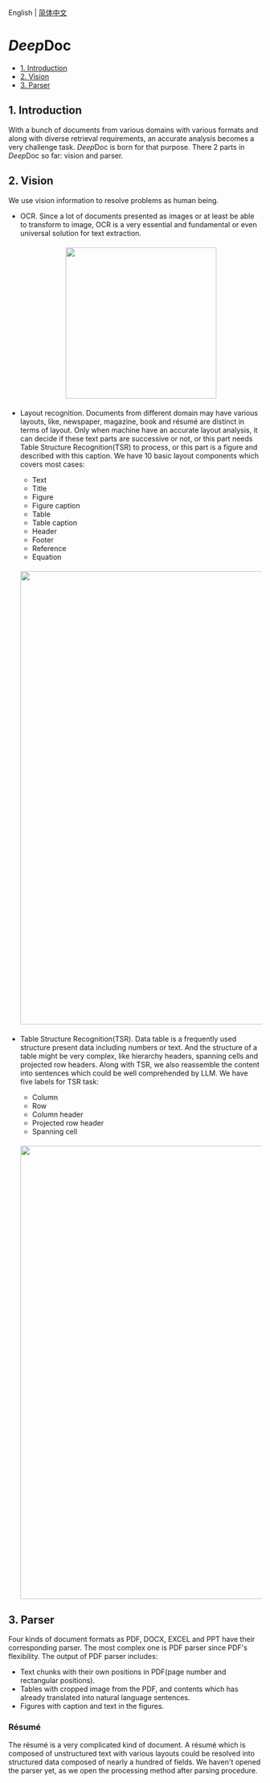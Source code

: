 English | [简体中文](./README_zh.md)

# *Deep*Doc

- [1. Introduction](#1)
- [2. Vision](#2)
- [3. Parser](#3)

<a name="1"></a>
## 1. Introduction

With a bunch of documents from various domains with various formats and along with diverse retrieval requirements, 
an accurate analysis becomes a very challenge task. *Deep*Doc is born for that purpose.
There 2 parts in *Deep*Doc so far: vision and parser.

<a name="2"></a>
## 2. Vision

We use vision information to resolve problems as human being.
  - OCR. Since a lot of documents presented as images or at least be able to transform to image, 
    OCR is a very essential and fundamental or even universal solution for text extraction.
    
    <div align="center" style="margin-top:20px;margin-bottom:20px;">
    <img src="https://lh6.googleusercontent.com/2xdiSjaGWkZ71YdORc71Ujf7jCHmO6G-6ONklzGiUYEh3QZpjPo6MQ9eqEFX20am_cdW4Ck0YRraXEetXWnM08kJd99yhik13Cy0_YKUAq2zVGR15LzkovRAmK9iT4o3hcJ8dTpspaJKUwt6R4gN7So" width="300"/>
    </div>

  - Layout recognition. Documents from different domain may have various layouts, 
    like, newspaper, magazine, book and résumé are distinct in terms of layout. 
    Only when machine have an accurate layout analysis, it can decide if these text parts are successive or not, 
    or this part needs Table Structure Recognition(TSR) to process, or this part is a figure and described with this caption.
    We have 10 basic layout components which covers most cases:
      - Text
      - Title
      - Figure
      - Figure caption
      - Table
      - Table caption
      - Header
      - Footer
      - Reference
      - Equation
    <div align="center" style="margin-top:20px;margin-bottom:20px;">
    <img src="https://github.com/PaddlePaddle/PaddleOCR/blob/release/2.7/ppstructure/docs/layout/layout.png?raw=true" width="900"/>
    </div>
  
  - Table Structure Recognition(TSR). Data table is a frequently used structure present data including numbers or text.
    And the structure of a table might be very complex, like hierarchy headers, spanning cells and projected row headers.
    Along with TSR, we also reassemble the content into sentences which could be well comprehended by LLM. 
    We have five labels for TSR task:
      - Column
      - Row
      - Column header
      - Projected row header
      - Spanning cell
    <div align="center" style="margin-top:20px;margin-bottom:20px;">
    <img src="https://user-images.githubusercontent.com/10793386/139559159-cd23c972-8731-48ed-91df-f3f27e9f4d79.jpg" width="900"/>
    </div>
        
<a name="3"></a>
## 3. Parser

Four kinds of document formats as PDF, DOCX, EXCEL and PPT have their corresponding parser. 
The most complex one is PDF parser since PDF's flexibility. The output of PDF parser includes:
  - Text chunks with their own positions in PDF(page number and rectangular positions).
  - Tables with cropped image from the PDF, and contents which has already translated into natural language sentences.
  - Figures with caption and text in the figures.
  
### Résumé

The résumé is a very complicated kind of document. A résumé which is composed of unstructured text 
with various layouts could be resolved into structured data composed of nearly a hundred of fields.
We haven't opened the parser yet, as we open the processing method after parsing procedure.

    
